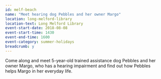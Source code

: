 ```yaml
---
id: melf-beach
name: "Meet hearing dog Pebbles and her owner Margo"
location: long-melford-library
location-text: Long Melford Library
event-start-date: 2018-08-08
event-start-time: 1430
event-end-time: 1600
event-category: summer-holidays
breadcrumb: y
---
```


Come along and meet 5-year-old trained assistance dog Pebbles and her owner Margo, who has a hearing impairment and find out how Pebbles helps Margo in her everyday life.
